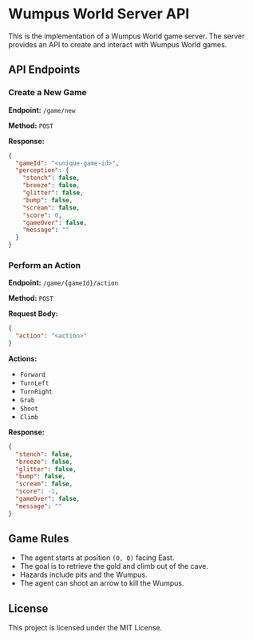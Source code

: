 # Wumpus World Server API

This is the implementation of a Wumpus World game server. The server provides an API to create and interact with Wumpus World games.

## API Endpoints

### Create a New Game

**Endpoint:** `/game/new`

**Method:** `POST`

**Response:**
```json
{
  "gameId": "<unique-game-id>",
  "perception": {
    "stench": false,
    "breeze": false,
    "glitter": false,
    "bump": false,
    "scream": false,
    "score": 0,
    "gameOver": false,
    "message": ""
  }
}
```

### Perform an Action

**Endpoint:** `/game/{gameId}/action`

**Method:** `POST`

**Request Body:**
```json
{
  "action": "<action>"
}
```

**Actions:**
- `Forward`
- `TurnLeft`
- `TurnRight`
- `Grab`
- `Shoot`
- `Climb`

**Response:**
```json
{
  "stench": false,
  "breeze": false,
  "glitter": false,
  "bump": false,
  "scream": false,
  "score": -1,
  "gameOver": false,
  "message": ""
}
```

## Game Rules

- The agent starts at position `(0, 0)` facing East.
- The goal is to retrieve the gold and climb out of the cave.
- Hazards include pits and the Wumpus.
- The agent can shoot an arrow to kill the Wumpus.


## License

This project is licensed under the MIT License.